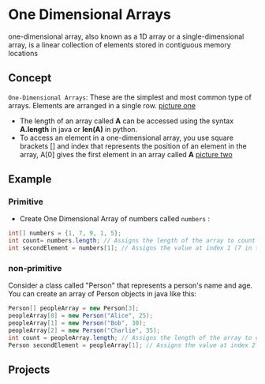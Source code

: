 # One Dimensional Arrays
one-dimensional array, also known as a 1D array or a single-dimensional array, is a linear collection of elements stored in contiguous memory locations 

## Concept
`One-Dimensional Arrays`: These are the simplest and most common type of arrays. Elements are arranged in a single row. [picture one](https://miro.com/welcomeonboard/VmlhamFJYzBvNnF1ZDBHYzhZd2t4WHRuT1VvZnhTWkF0eDRtdUhJSEwxUWVYZHRsWlltaWVrQ0VETlRpcTUwaHwzNDU4NzY0NTcyODA5NjYwMjI5fDI=?share_link_id=27226874419)
- The length of an array called **A** can be accessed using the syntax **A.length** in java or **len(A)** in python.
- To access an element in a one-dimensional array, you use square brackets [] and index that represents the position of an element in the array, A[0] gives the first element in an array called **A**
  [picture two](https://miro.com/welcomeonboard/VmlhamFJYzBvNnF1ZDBHYzhZd2t4WHRuT1VvZnhTWkF0eDRtdUhJSEwxUWVYZHRsWlltaWVrQ0VETlRpcTUwaHwzNDU4NzY0NTcyODA5NjYwMjI5fDI=?share_link_id=27226874419)

## Example 

### Primitive 
- Create One Dimensional Array of numbers called `numbers` : 
```java
int[] numbers = {1, 7, 9, 1, 5};
int count= numbers.length; // Assigns the length of the array to count (5 in this case)
int secondElement = numbers[1]; // Assigns the value at index 1 (7 in this case)
```
[](https://miro.com/welcomeonboard/VmlhamFJYzBvNnF1ZDBHYzhZd2t4WHRuT1VvZnhTWkF0eDRtdUhJSEwxUWVYZHRsWlltaWVrQ0VETlRpcTUwaHwzNDU4NzY0NTcyODA5NjYwMjI5fDI=?share_link_id=27226874419)

### non-primitive
Consider a class called "Person" that represents a person's name and age. You can create an array of Person objects in java like this:
 ``` java
Person[] peopleArray = new Person[3];
peopleArray[0] = new Person("Alice", 25);
peopleArray[1] = new Person("Bob", 30);
peopleArray[2] = new Person("Charlie", 35);
int count = peopleArray.length; // Assigns the length of the array to count (3 in this case)
Person secondElement = peopleArray[1]; // Assigns the value at index 2 to secondElement(the second object )
```

## Projects




